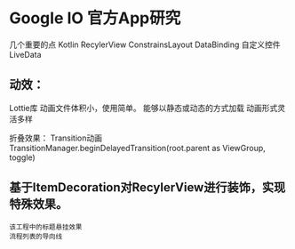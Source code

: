 # Google IO 官方App研究

几个重要的点
Kotlin
RecylerView
ConstrainsLayout
DataBinding
自定义控件
LiveData


## 动效：
Lottie库
    动画文件体积小，使用简单。
    能够以静态或动态的方式加载
    动画形式灵活多样


折叠效果：
    Transition动画
        TransitionManager.beginDelayedTransition(root.parent as ViewGroup, toggle)

## 基于ItemDecoration对RecylerView进行装饰，实现特殊效果。
    该工程中的标题悬挂效果
    流程列表的导向线

